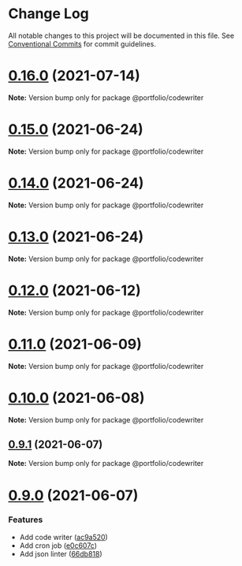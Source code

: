 # Change Log

All notable changes to this project will be documented in this file.
See [Conventional Commits](https://conventionalcommits.org) for commit guidelines.

# [0.16.0](https://github.com/ticklepoke/Portfolio/compare/v0.15.0...v0.16.0) (2021-07-14)

**Note:** Version bump only for package @portfolio/codewriter





# [0.15.0](https://github.com/ticklepoke/Portfolio/compare/v0.14.0...v0.15.0) (2021-06-24)

**Note:** Version bump only for package @portfolio/codewriter





# [0.14.0](https://github.com/ticklepoke/Portfolio/compare/v0.13.0...v0.14.0) (2021-06-24)

**Note:** Version bump only for package @portfolio/codewriter





# [0.13.0](https://github.com/ticklepoke/Portfolio/compare/v0.12.0...v0.13.0) (2021-06-24)

**Note:** Version bump only for package @portfolio/codewriter





# [0.12.0](https://github.com/ticklepoke/Portfolio/compare/v0.11.0...v0.12.0) (2021-06-12)

**Note:** Version bump only for package @portfolio/codewriter





# [0.11.0](https://github.com/ticklepoke/Portfolio/compare/v0.10.0...v0.11.0) (2021-06-09)

**Note:** Version bump only for package @portfolio/codewriter





# [0.10.0](https://github.com/ticklepoke/Portfolio/compare/v0.9.1...v0.10.0) (2021-06-08)

**Note:** Version bump only for package @portfolio/codewriter





## [0.9.1](https://github.com/ticklepoke/Portfolio/compare/v0.9.0...v0.9.1) (2021-06-07)

**Note:** Version bump only for package @portfolio/codewriter





# [0.9.0](https://github.com/ticklepoke/Portfolio/compare/v0.8.0...v0.9.0) (2021-06-07)


### Features

* Add code writer ([ac9a520](https://github.com/ticklepoke/Portfolio/commit/ac9a5204eee719873576309a7a31dec20b2c0790))
* Add cron job ([e0c607c](https://github.com/ticklepoke/Portfolio/commit/e0c607c20d1759a285b4c61de8c3061c44cdac4d))
* Add json linter ([66db818](https://github.com/ticklepoke/Portfolio/commit/66db8188e185daf03d41671e98f4d9f1cd0759b9))
